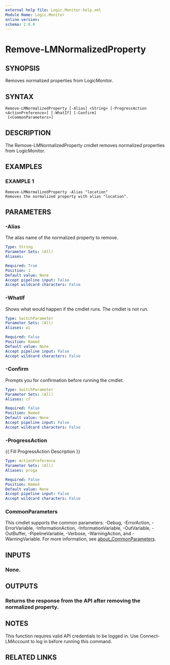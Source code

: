 ```yaml
---
external help file: Logic.Monitor-help.xml
Module Name: Logic.Monitor
online version:
schema: 2.0.0
---
```


# Remove-LMNormalizedProperty

## SYNOPSIS
Removes normalized properties from LogicMonitor.

## SYNTAX

```
Remove-LMNormalizedProperty [-Alias] <String> [-ProgressAction <ActionPreference>] [-WhatIf] [-Confirm]
 [<CommonParameters>]
```

## DESCRIPTION
The Remove-LMNormalizedProperty cmdlet removes normalized properties from LogicMonitor.

## EXAMPLES

### EXAMPLE 1
```
Remove-LMNormalizedProperty -Alias "location"
Removes the normalized property with alias "location".
```

## PARAMETERS

### -Alias
The alias name of the normalized property to remove.

```yaml
Type: String
Parameter Sets: (All)
Aliases:

Required: True
Position: 1
Default value: None
Accept pipeline input: False
Accept wildcard characters: False
```

### -WhatIf
Shows what would happen if the cmdlet runs.
The cmdlet is not run.

```yaml
Type: SwitchParameter
Parameter Sets: (All)
Aliases: wi

Required: False
Position: Named
Default value: None
Accept pipeline input: False
Accept wildcard characters: False
```

### -Confirm
Prompts you for confirmation before running the cmdlet.

```yaml
Type: SwitchParameter
Parameter Sets: (All)
Aliases: cf

Required: False
Position: Named
Default value: None
Accept pipeline input: False
Accept wildcard characters: False
```

### -ProgressAction
{{ Fill ProgressAction Description }}

```yaml
Type: ActionPreference
Parameter Sets: (All)
Aliases: proga

Required: False
Position: Named
Default value: None
Accept pipeline input: False
Accept wildcard characters: False
```

### CommonParameters
This cmdlet supports the common parameters: -Debug, -ErrorAction, -ErrorVariable, -InformationAction, -InformationVariable, -OutVariable, -OutBuffer, -PipelineVariable, -Verbose, -WarningAction, and -WarningVariable. For more information, see [about_CommonParameters](http://go.microsoft.com/fwlink/?LinkID=113216).

## INPUTS

### None.
## OUTPUTS

### Returns the response from the API after removing the normalized property.
## NOTES
This function requires valid API credentials to be logged in.
Use Connect-LMAccount to log in before running this command.

## RELATED LINKS
